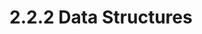 <html dir="LTR" xmlns:mshelp="http://msdn.microsoft.com/mshelp" xmlns:ddue="http://ddue.schemas.microsoft.com/authoring/2003/5" xmlns:xlink="http://www.w3.org/1999/xlink" xmlns:tool="http://www.microsoft.com/tooltip">
    <head>
        <meta http-equiv="Content-Type" content="text/html; CHARSET=utf-8"></meta>
        <meta name="save" content="history"></meta>
        <title>2.2.2 Data Structures</title>
        <xml>
            <mshelp:toctitle title="2.2.2 Data Structures"></mshelp:toctitle>
            <mshelp:rltitle title="[MS-PST]: Data Structures"></mshelp:rltitle>
            <mshelp:keyword index="A" term="0383bcce-4c0a-4304-afc9-d51a3c73874a"></mshelp:keyword>
            <mshelp:attr name="DCSext.ContentType" value="open specification"></mshelp:attr>
            <mshelp:attr name="AssetID" value="0383bcce-4c0a-4304-afc9-d51a3c73874a"></mshelp:attr>
            <mshelp:attr name="TopicType" value="kbRef"></mshelp:attr>
            <mshelp:attr name="DCSext.Title" value="[MS-PST]: Data Structures" />
        </xml>
    </head>
    <body>
        <div id="header">
            <h1 class="heading">2.2.2 Data Structures</h1>
        </div>
        <div id="mainSection">
            <div id="mainBody">
                <div id="allHistory" class="saveHistory"></div>
                <div id="sectionSection0" class="section" name="collapseableSection">
                </div>
            </div>
        </div>
    </body>
</html>